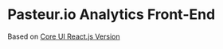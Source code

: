 # Pasteur.io Analytics Front-End

Based on [Core UI React.js Version](https://github.com/mrholek/coreui-free-react-admin-template)
